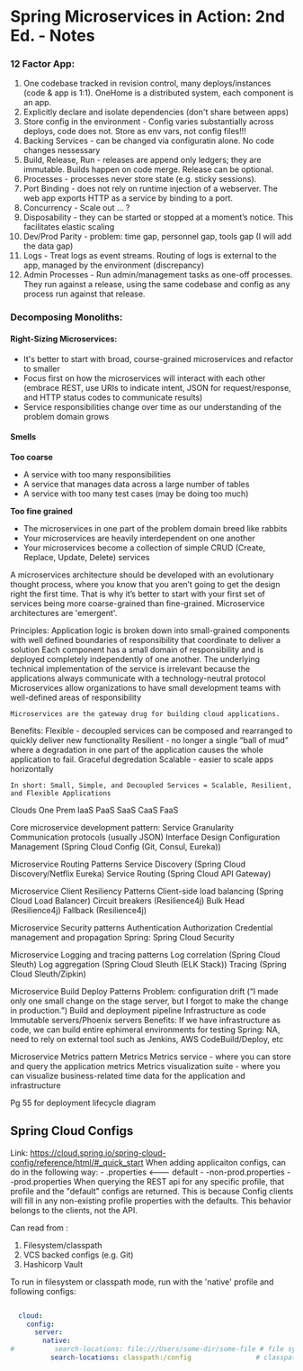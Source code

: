 # Spring Microservices in Action: 2nd Ed. - Notes


### 12 Factor App:
1. One codebase tracked in revision control, many deploys/instances (code & app is 1:1). OneHome is a distributed system, each component is an app. 
2. Explicitly declare and isolate dependencies (don't share between apps)
3. Store config in the environment - Config varies substantially across deploys, code does not. Store as env vars, not config files!!!
4. Backing Services - can be changed via configuratin alone. No code changes nessessary
5. Build, Release, Run - releases are append only ledgers; they are immutable. Builds happen on code merge. Release can be optional. 
6. Processes - processes never store state (e.g. sticky sessions). 
7. Port Binding - does not rely on runtime injection of a webserver. The web app exports HTTP as a service by binding to a port.
8. Concurrency - Scale out ... ? 
9. Disposability - they can be started or stopped at a moment’s notice. This facilitates elastic scaling
10. Dev/Prod Parity - problem: time gap, personnel gap, tools gap (I will add the data gap)
11. Logs - Treat logs as event streams. Routing of logs is external to the app, managed by the environment (discrepancy)
12. Admin Processes - Run admin/management tasks as one-off processes. They run against a release, using the same codebase and config as any process run against that release.

### Decomposing Monoliths:
#### Right-Sizing Microservices: 
- It's better to start with broad, course-grained microservices and refactor to smaller 
- Focus first on how the microservices will interact with each other (embrace REST, use URIs to indicate intent, JSON for request/response, and HTTP status codes to communicate results)
- Service responsibilities change over time as our understanding of the problem domain grows <br>


#### Smells
**Too coarse**
- A service with too many responsibilities
- A service that manages data across a large number of tables
- A service with too many test cases (may be doing too much)

**Too fine grained**
- The microservices in one part of the problem domain breed like rabbits
- Your microservices are heavily interdependent on one another
- Your microservices become a collection of simple CRUD (Create, Replace, Update, Delete) services

A microservices architecture should be developed with an evolutionary thought process, where you know that you aren’t going to get the design right the first time. That is why it’s better to start with your first set of services being more coarse-grained than fine-grained.
Microservice architectures are 'emergent'. 



Principles: 
	Application logic is broken down into small-grained components with well defined boundaries of responsibility that coordinate to deliver a solution
	Each component has a small domain of responsibility and is deployed completely independently of one another.
	The underlying technical implementation of the service is irrelevant because the applications always communicate with a technology-neutral protocol
	Microservices allow organizations to have small development teams with well-defined areas of responsibility

	Microservices are the gateway drug for building cloud applications.

Benefits: 
	Flexible - decoupled services can be composed and rearranged to quickly deliver new functionality
	Resilient - no longer a single “ball of mud” where a degradation in one part of the application causes the whole application to fail. Graceful degredation
	Scalable - easier to scale apps horizontally 

	In short: Small, Simple, and Decoupled Services = Scalable, Resilient, and Flexible Applications

Clouds
	One Prem
	IaaS
	PaaS
	SaaS
	CaaS
	FaaS

Core microservice development pattern: 
	Service Granularity
	Communication protocols (usually JSON)
	Interface Design 
	Configuration Management (Spring Cloud Config (Git, Consul, Eureka))

Microservice Routing Patterns
	Service Discovery (Spring Cloud Discovery/Netflix Eureka)
	Service Routing (Spring Cloud API Gateway)

Microservice Client Resiliency Patterns 
	Client-side load balancing (Spring Cloud Load Balancer)
	Circuit breakers (Resilience4j)
	Bulk Head (Resilience4j)
	Fallback (Resilience4j)

Microservice Security patterns
	Authentication
	Authorization
	Credential management and propagation
	Spring: Spring Cloud Security 

Microservice Logging and tracing patterns
	Log correlation (Spring Cloud Sleuth)
	Log aggregation (Spring Cloud Sleuth (ELK Stack))
	Tracing (Spring Cloud Sleuth/Zipkin)

Microservice Build Deploy Patterns
	Problem: configuration drift (“I made only one small change on the stage server, but I forgot to make the change in production.”)
	Build and deployment pipeline
	Infrastructure as code
	Immutable servers/Phoenix servers
	Benefits: If we have infrastructure as code, we can build entire ephimeral environments for testing
	Spring: NA, need to rely on external tool such as Jenkins, AWS CodeBuild/Deploy, etc

Microservice Metrics pattern
	Metrics 
	Metrics service - where you can store and query the application metrics
	Metrics visualization suite - where you can visualize business-related time data for the application and infrastructure


Pg 55 for deployment lifecycle diagram 



## Spring Cloud Configs
Link: https://cloud.spring.io/spring-cloud-config/reference/html/#_quick_start
When adding applicaiton configs, can do in the following way:
	- <application-name>.properties <--- default
	- <application-name>-non-prod.properties
	- <application-name>-prod.properties
When querying the REST api for any specific profile, that profile and the "default" configs are returned. This is because Config clients will fill 
in any non-existing profile properties with the defaults. This behavior belongs to the clients, not the API. 

Can read from :
1. Filesystem/classpath
2. VCS backed configs (e.g. Git)
3. Hashicorp Vault

To run in filesystem or classpath mode, run with the 'native' profile and following configs:
```yaml

  cloud:
    config:
      server:
        native:
#          search-locations: file:///Users/some-dir/some-file # file system
          search-locations: classpath:/config                # classpath

```
